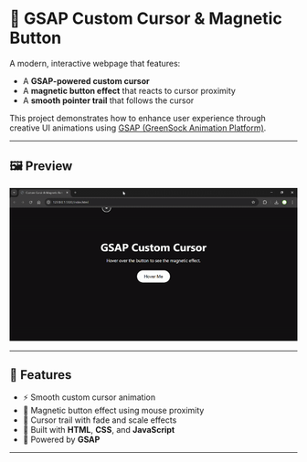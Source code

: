 # 🧲 GSAP Custom Cursor & Magnetic Button

A modern, interactive webpage that features:

- A **GSAP-powered custom cursor**
- A **magnetic button effect** that reacts to cursor proximity
- A **smooth pointer trail** that follows the cursor

This project demonstrates how to enhance user experience through creative UI animations using [GSAP (GreenSock Animation Platform)](https://greensock.com/gsap/).

---

## 🖼️ Preview

![preview](./Assets/CustomCursorMagneticButton-GoogleChrome2025-05-2701-05-36-ezgif.com-video-to-gif-converter.gif)

---

## 🚀 Features

- ⚡ Smooth custom cursor animation
- 🧲 Magnetic button effect using mouse proximity
- 🌟 Cursor trail with fade and scale effects
- 🧩 Built with **HTML**, **CSS**, and **JavaScript**
- 💚 Powered by **GSAP**

---